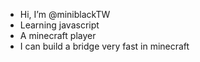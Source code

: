 - Hi, I’m @miniblackTW
- Learning javascript
- A minecraft player
- I can build a bridge very fast in minecraft 

<!---
miniblackTW/miniblackTW is a ✨ special ✨ repository because its `README.md` (this file) appears on your GitHub profile.
You can click the Preview link to take a look at your changes.
--->
